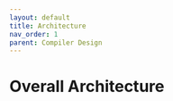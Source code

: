 ```yaml
---
layout: default
title: Architecture
nav_order: 1
parent: Compiler Design
---
```


# Overall Architecture

